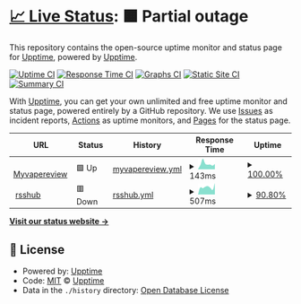 # [📈 Live Status](https://status.baolongzhanshi.com): <!--live status--> **🟧 Partial outage**

This repository contains the open-source uptime monitor and status page for [Upptime](https://upptime.js.org), powered by [Upptime](https://github.com/upptime/upptime).

[![Uptime CI](https://github.com/53934/upptime/workflows/Uptime%20CI/badge.svg)](https://github.com/53934/upptime/actions?query=workflow%3A%22Uptime+CI%22)
[![Response Time CI](https://github.com/53934/upptime/workflows/Response%20Time%20CI/badge.svg)](https://github.com/53934/upptime/actions?query=workflow%3A%22Response+Time+CI%22)
[![Graphs CI](https://github.com/53934/upptime/workflows/Graphs%20CI/badge.svg)](https://github.com/53934/upptime/actions?query=workflow%3A%22Graphs+CI%22)
[![Static Site CI](https://github.com/53934/upptime/workflows/Static%20Site%20CI/badge.svg)](https://github.com/53934/upptime/actions?query=workflow%3A%22Static+Site+CI%22)
[![Summary CI](https://github.com/53934/upptime/workflows/Summary%20CI/badge.svg)](https://github.com/53934/upptime/actions?query=workflow%3A%22Summary+CI%22)

With [Upptime](https://upptime.js.org), you can get your own unlimited and free uptime monitor and status page, powered entirely by a GitHub repository. We use [Issues](https://github.com/upptime/upptime/issues) as incident reports, [Actions](https://github.com/53934/upptime/actions) as uptime monitors, and [Pages](https://status.baolongzhanshi.com) for the status page.

<!--start: status pages-->
<!-- This summary is generated by Upptime (https://github.com/upptime/upptime) -->
<!-- Do not edit this manually, your changes will be overwritten -->
<!-- prettier-ignore -->
| URL | Status | History | Response Time | Uptime |
| --- | ------ | ------- | ------------- | ------ |
| <img alt="" src="https://icons.duckduckgo.com/ip3/myvapereview.com.ico" height="13"> [Myvapereview](https://myvapereview.com/) | 🟩 Up | [myvapereview.yml](https://github.com/0xd2ae/upptime/commits/HEAD/history/myvapereview.yml) | <details><summary><img alt="Response time graph" src="./graphs/myvapereview/response-time-week.png" height="20"> 143ms</summary><br><a href="https://status.baolongzhanshi.com/history/myvapereview"><img alt="Response time 177" src="https://img.shields.io/endpoint?url=https%3A%2F%2Fraw.githubusercontent.com%2F0xd2ae%2Fupptime%2FHEAD%2Fapi%2Fmyvapereview%2Fresponse-time.json"></a><br><a href="https://status.baolongzhanshi.com/history/myvapereview"><img alt="24-hour response time 115" src="https://img.shields.io/endpoint?url=https%3A%2F%2Fraw.githubusercontent.com%2F0xd2ae%2Fupptime%2FHEAD%2Fapi%2Fmyvapereview%2Fresponse-time-day.json"></a><br><a href="https://status.baolongzhanshi.com/history/myvapereview"><img alt="7-day response time 143" src="https://img.shields.io/endpoint?url=https%3A%2F%2Fraw.githubusercontent.com%2F0xd2ae%2Fupptime%2FHEAD%2Fapi%2Fmyvapereview%2Fresponse-time-week.json"></a><br><a href="https://status.baolongzhanshi.com/history/myvapereview"><img alt="30-day response time 177" src="https://img.shields.io/endpoint?url=https%3A%2F%2Fraw.githubusercontent.com%2F0xd2ae%2Fupptime%2FHEAD%2Fapi%2Fmyvapereview%2Fresponse-time-month.json"></a><br><a href="https://status.baolongzhanshi.com/history/myvapereview"><img alt="1-year response time 177" src="https://img.shields.io/endpoint?url=https%3A%2F%2Fraw.githubusercontent.com%2F0xd2ae%2Fupptime%2FHEAD%2Fapi%2Fmyvapereview%2Fresponse-time-year.json"></a></details> | <details><summary><a href="https://status.baolongzhanshi.com/history/myvapereview">100.00%</a></summary><a href="https://status.baolongzhanshi.com/history/myvapereview"><img alt="All-time uptime 99.56%" src="https://img.shields.io/endpoint?url=https%3A%2F%2Fraw.githubusercontent.com%2F0xd2ae%2Fupptime%2FHEAD%2Fapi%2Fmyvapereview%2Fuptime.json"></a><br><a href="https://status.baolongzhanshi.com/history/myvapereview"><img alt="24-hour uptime 100.00%" src="https://img.shields.io/endpoint?url=https%3A%2F%2Fraw.githubusercontent.com%2F0xd2ae%2Fupptime%2FHEAD%2Fapi%2Fmyvapereview%2Fuptime-day.json"></a><br><a href="https://status.baolongzhanshi.com/history/myvapereview"><img alt="7-day uptime 100.00%" src="https://img.shields.io/endpoint?url=https%3A%2F%2Fraw.githubusercontent.com%2F0xd2ae%2Fupptime%2FHEAD%2Fapi%2Fmyvapereview%2Fuptime-week.json"></a><br><a href="https://status.baolongzhanshi.com/history/myvapereview"><img alt="30-day uptime 99.56%" src="https://img.shields.io/endpoint?url=https%3A%2F%2Fraw.githubusercontent.com%2F0xd2ae%2Fupptime%2FHEAD%2Fapi%2Fmyvapereview%2Fuptime-month.json"></a><br><a href="https://status.baolongzhanshi.com/history/myvapereview"><img alt="1-year uptime 99.56%" src="https://img.shields.io/endpoint?url=https%3A%2F%2Fraw.githubusercontent.com%2F0xd2ae%2Fupptime%2FHEAD%2Fapi%2Fmyvapereview%2Fuptime-year.json"></a></details>
| <img alt="" src="https://icons.duckduckgo.com/ip3/rsshub.acos.one.ico" height="13"> [rsshub](https://rsshub.acos.one/) | 🟥 Down | [rsshub.yml](https://github.com/0xd2ae/upptime/commits/HEAD/history/rsshub.yml) | <details><summary><img alt="Response time graph" src="./graphs/rsshub/response-time-week.png" height="20"> 507ms</summary><br><a href="https://status.baolongzhanshi.com/history/rsshub"><img alt="Response time 485" src="https://img.shields.io/endpoint?url=https%3A%2F%2Fraw.githubusercontent.com%2F0xd2ae%2Fupptime%2FHEAD%2Fapi%2Frsshub%2Fresponse-time.json"></a><br><a href="https://status.baolongzhanshi.com/history/rsshub"><img alt="24-hour response time 60" src="https://img.shields.io/endpoint?url=https%3A%2F%2Fraw.githubusercontent.com%2F0xd2ae%2Fupptime%2FHEAD%2Fapi%2Frsshub%2Fresponse-time-day.json"></a><br><a href="https://status.baolongzhanshi.com/history/rsshub"><img alt="7-day response time 507" src="https://img.shields.io/endpoint?url=https%3A%2F%2Fraw.githubusercontent.com%2F0xd2ae%2Fupptime%2FHEAD%2Fapi%2Frsshub%2Fresponse-time-week.json"></a><br><a href="https://status.baolongzhanshi.com/history/rsshub"><img alt="30-day response time 485" src="https://img.shields.io/endpoint?url=https%3A%2F%2Fraw.githubusercontent.com%2F0xd2ae%2Fupptime%2FHEAD%2Fapi%2Frsshub%2Fresponse-time-month.json"></a><br><a href="https://status.baolongzhanshi.com/history/rsshub"><img alt="1-year response time 485" src="https://img.shields.io/endpoint?url=https%3A%2F%2Fraw.githubusercontent.com%2F0xd2ae%2Fupptime%2FHEAD%2Fapi%2Frsshub%2Fresponse-time-year.json"></a></details> | <details><summary><a href="https://status.baolongzhanshi.com/history/rsshub">90.80%</a></summary><a href="https://status.baolongzhanshi.com/history/rsshub"><img alt="All-time uptime 92.30%" src="https://img.shields.io/endpoint?url=https%3A%2F%2Fraw.githubusercontent.com%2F0xd2ae%2Fupptime%2FHEAD%2Fapi%2Frsshub%2Fuptime.json"></a><br><a href="https://status.baolongzhanshi.com/history/rsshub"><img alt="24-hour uptime 35.63%" src="https://img.shields.io/endpoint?url=https%3A%2F%2Fraw.githubusercontent.com%2F0xd2ae%2Fupptime%2FHEAD%2Fapi%2Frsshub%2Fuptime-day.json"></a><br><a href="https://status.baolongzhanshi.com/history/rsshub"><img alt="7-day uptime 90.80%" src="https://img.shields.io/endpoint?url=https%3A%2F%2Fraw.githubusercontent.com%2F0xd2ae%2Fupptime%2FHEAD%2Fapi%2Frsshub%2Fuptime-week.json"></a><br><a href="https://status.baolongzhanshi.com/history/rsshub"><img alt="30-day uptime 92.30%" src="https://img.shields.io/endpoint?url=https%3A%2F%2Fraw.githubusercontent.com%2F0xd2ae%2Fupptime%2FHEAD%2Fapi%2Frsshub%2Fuptime-month.json"></a><br><a href="https://status.baolongzhanshi.com/history/rsshub"><img alt="1-year uptime 92.30%" src="https://img.shields.io/endpoint?url=https%3A%2F%2Fraw.githubusercontent.com%2F0xd2ae%2Fupptime%2FHEAD%2Fapi%2Frsshub%2Fuptime-year.json"></a></details>

<!--end: status pages-->

[**Visit our status website →**](https://status.baolongzhanshi.com)

## 📄 License

- Powered by: [Upptime](https://github.com/upptime/upptime)
- Code: [MIT](./LICENSE) © [Upptime](https://upptime.js.org)
- Data in the `./history` directory: [Open Database License](https://opendatacommons.org/licenses/odbl/1-0/)
